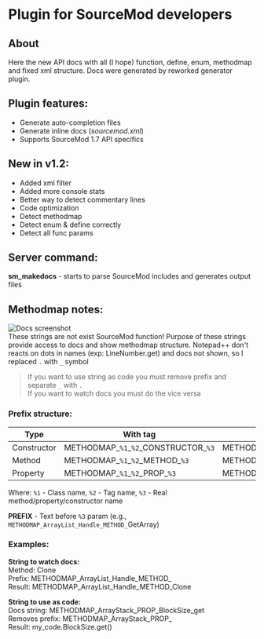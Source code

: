 # Plugin for SourceMod developers
## About

Here the new API docs with all (I hope) function, define, enum, methodmap and fixed xml structure. Docs were generated by reworked generator plugin.

## Plugin features:
 - Generate auto-completion files
 - Generate inline docs (*sourcemod.xml*)
 - Supports SourceMod 1.7 API specifics
 
## New in v1.2:
 - Added xml filter
 - Added more console stats
 - Better way to detect commentary lines
 - Code optimization
 - Detect methodmap
 - Detect enum & define correctly
 - Detect all func params

## Server command:
**sm_makedocs** - starts to parse SourceMod includes and generates output files

## Methodmap notes:
![Docs screenshot](https://github.com/raziEiL/SourceMod-Npp-Docs/blob/master/img/img.png "Inline docs: methodmap strings")  
These strings are not exist SourceMod function! Purpose of these strings provide access to docs and show methodmap structure. Notepad++ don't reacts on dots in names (exp: LineNumber.get) and docs not shown, so I replaced `.` with `_` symbol
>If you want to use string as code you must remove prefix and separate `_` with `.`  
>If you want to watch docs you must do the vice versa 

### Prefix structure:

| Type | With tag | Without tag |
|------| ------ | ------ |
| Constructor | METHODMAP_`%1`_`%2`\_CONSTRUCTOR\_`%3` | METHODMAP_`%1`\_CONSTRUCTOR_`%3` |
| Method | METHODMAP_`%1`_`%2`_METHOD\_`%3` | METHODMAP_`%1`\_METHOD_`%3` |
| Property | METHODMAP_`%1`_`%2`_PROP\_`%3` | METHODMAP_`%1`_PROP\_`%3` |

Where: `%1` - Class name, `%2` - Tag name, `%3` - Real method/property/constructor name

**PREFIX** - Text before `%3` param (e.g., `METHODMAP_ArrayList_Handle_METHOD_`GetArray)

### Examples:

**String to watch docs:**  
Method: Clone  
Prefix: METHODMAP_ArrayList_Handle_METHOD_  
Result: METHODMAP_ArrayList_Handle_METHOD_Clone

**String to use as code:**  
Docs string: METHODMAP_ArrayStack_PROP_BlockSize_get  
Removes prefix: METHODMAP_ArrayStack_PROP_  
Result: my_code.BlockSize.get()
